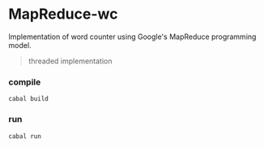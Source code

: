 # MapReduce-wc

Implementation of word counter using Google's MapReduce programming model.
> threaded implementation


### compile
```
cabal build
```

### run
```
cabal run
```
